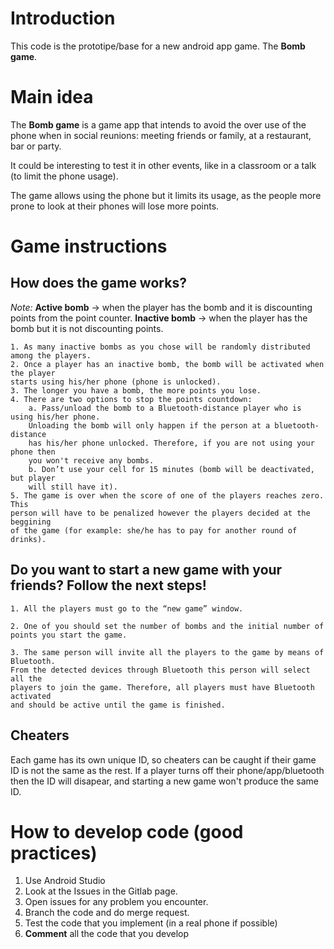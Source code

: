 # Introduction
This code is the prototipe/base for a new android app game. The **Bomb game**.

# Main idea
The **Bomb game** is a game app that intends to avoid the over use of the phone 
when in social reunions: meeting friends or family, at a restaurant, bar or party.

It could be interesting to test it in other events, like in a classroom or a 
talk (to limit the phone usage).

The game allows using the phone but it limits its usage, as the people
more prone to look at their phones will lose more points.


# Game instructions

## How does the game works? 

*Note:* **Active bomb** -> when the player has the bomb and it is discounting points
from the point counter. **Inactive bomb** -> when the player has the bomb but it
is not discounting points.

    1. As many inactive bombs as you chose will be randomly distributed among the players. 
    2. Once a player has an inactive bomb, the bomb will be activated when the player
    starts using his/her phone (phone is unlocked).
    3. The longer you have a bomb, the more points you lose.  
    4. There are two options to stop the points countdown:
        a. Pass/unload the bomb to a Bluetooth-distance player who is using his/her phone.
        Unloading the bomb will only happen if the person at a bluetooth-distance
        has his/her phone unlocked. Therefore, if you are not using your phone then
        you won't receive any bombs.
        b. Don’t use your cell for 15 minutes (bomb will be deactivated, but player
        will still have it). 
    5. The game is over when the score of one of the players reaches zero. This
    person will have to be penalized however the players decided at the beggining
    of the game (for example: she/he has to pay for another round of drinks).

## Do you want to start a new game with your friends? Follow the next steps! 

    1. All the players must go to the “new game” window. 

    2. One of you should set the number of bombs and the initial number of points you start the game. 

    3. The same person will invite all the players to the game by means of Bluetooth. 
    From the detected devices through Bluetooth this person will select all the 
    players to join the game. Therefore, all players must have Bluetooth activated
    and should be active until the game is finished. 

## Cheaters

Each game has its own unique ID, so cheaters can be caught if their game ID is 
not the same as the rest. If a player turns off their phone/app/bluetooth then
the ID will disapear, and starting a new game won't produce the same ID.

# How to develop code (good practices)

1. Use Android Studio
2. Look at the Issues in the Gitlab page.
3. Open issues for any problem you encounter.
4. Branch the code and do merge request.
5. Test the code that you implement (in a real phone if possible)
6. **Comment** all the code that you develop
